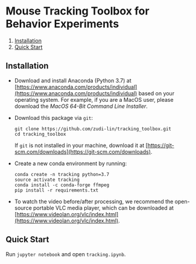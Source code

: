 # Mouse Tracking Toolbox for Behavior Experiments

1. [Installation](#installation)
2. [Quick Start](#quick-start)

## Installation <a name="installation"></a>

* Download and install Anaconda (Python 3.7) at [https://www.anaconda.com/products/individual](https://www.anaconda.com/products/individual) based on your operating system. For example, if you are a MacOS user, please download the *MacOS 64-Bit Command Line Installer*.

* Download this package via `git`:
    ```
    git clone https://github.com/zudi-lin/tracking_toolbox.git
    cd tracking_toolbox
    ```
    If `git` is not installed in your machine, download it at [https://git-scm.com/downloads](https://git-scm.com/downloads).

* Create a new conda environment by running:
    ```
    conda create -n tracking python=3.7
    source activate tracking
    conda install -c conda-forge ffmpeg
    pip install -r requirements.txt
    ```

* To watch the video before/after processing, we recommend the open-source portable VLC media player, which can be downloaded at [https://www.videolan.org/vlc/index.html](https://www.videolan.org/vlc/index.html).

## Quick Start <a name="quick-start"></a>

Run `jupyter notebook` and open `tracking.ipynb`.
